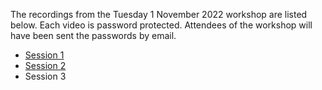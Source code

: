 The recordings from the Tuesday 1 November 2022 workshop are listed below. Each video is password protected. Attendees of the workshop will have been sent the passwords by email.

* [Session 1](https://vimeo.com/766120037)
* [Session 2](https://vimeo.com/766118691)
* Session 3
